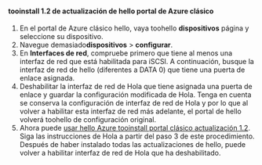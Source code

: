 <!--author=SharS last changed: 03/17/2016-->

#### <a name="tooinstall-update-12-from-hello-azure-classic-portal"></a>tooinstall 1.2 de actualización de hello portal de Azure clásico
1. En el portal de Azure clásico hello, vaya toohello **dispositivos** página y seleccione su dispositivo.
2. Navegue demasiado**dispositivos** > **configurar**.
3. En **Interfaces de red**, compruebe primero que tiene al menos una interfaz de red que está habilitada para iSCSI. A continuación, busque la interfaz de red de hello (diferentes a DATA 0) que tiene una puerta de enlace asignada.
4. Deshabilitar la interfaz de red de Hola que tiene asignada una puerta de enlace y guardar la configuración modificada de Hola. Tenga en cuenta se conserva la configuración de interfaz de red de Hola y por lo que al volver a habilitar esta interfaz de red más adelante, el portal de hello volverá toohello de configuración original.
5. Ahora puede [usar hello Azure tooinstall portal clásico actualización 1.2](#install-update-12-via-the-azure-classic-portal). Siga las instrucciones de Hola a partir del paso 3 de este procedimiento. Después de haber instalado todas las actualizaciones de hello, puede volver a habilitar interfaz de red de Hola que ha deshabilitado.

